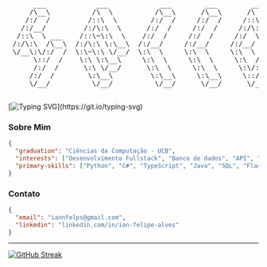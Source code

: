 <pre align="center">

      ___            ___            ___        ___        ___     
     /\__\          /\  \          /\__\      /\__\      /\  \    
    /:/  /         /::\  \        /:/  /     /:/  /     /::\  \   
   /:/__/         /:/\:\  \      /:/  /     /:/  /     /:/\:\  \  
  /::\  \ ___    /::\~\:\  \    /:/  /     /:/  /     /:/  \:\  \ 
 /:/\:\  /\__\  /:/\:\ \:\__\  /:/__/     /:/__/     /:/__/ \:\__\
 \/__\:\/:/  /  \:\~\:\ \/__/  \:\  \     \:\  \     \:\  \ /:/  /
      \::/  /    \:\ \:\__\     \:\  \     \:\  \     \:\  /:/  / 
      /:/  /      \:\ \/__/      \:\  \     \:\  \     \:\/:/  /  
     /:/  /        \:\__\         \:\__\     \:\__\     \::/  /   
     \/__/          \/__/          \/__/      \/__/      \/__/    

</pre>

[![Typing SVG](https://readme-typing-svg.demolab.com?font=Fira+Code&weight=500&size=25&duration=2500&vCenter=true&multiline=true&repeat=false&width=700&height=75&lines=%24+welcome;ol%C3%A1%2C+sou+o+Ian+Felipe%2C+bem-vindo+ao+meu+perfil!)](https://git.io/typing-svg)

### Sobre Mim
```json
{
  "graduation": "Ciências da Computação - UCB",
  "interests": ["Desenvolvimento Fullstack", "Banco de dados", "API", "Arquitetura de software", "Cibersegurança"],
  "primary-skills": ["Python", "C#", "TypeScript", "Java", "SQL", "Flask", ".NET", "React", "Node.js", "Spring"]
}
```

### Contato
```json
{
  "email": "iannfelps@gmail.com",
  "linkedin": "linkedin.com/in/ian-felipe-alves"
}
```
---

[![GitHub Streak](https://streak-stats.demolab.com?user=ianfelps&theme=github-dark-blue&hide_border=true&border_radius=5&date_format=j%20M%5B%20Y%5D&mode=weekly&card_width=600)](https://git.io/streak-stats)

<!--
![LeetCode Stats](https://leetcard.jacoblin.cool/ianfelps?theme=dark&width=500&font=Cabin&border=0)
